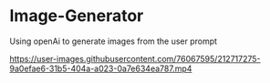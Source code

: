 # Image-Generator
Using openAi to generate images from the user prompt


https://user-images.githubusercontent.com/76067595/212717275-9a0efae6-31b5-404a-a023-0a7e634ea787.mp4

